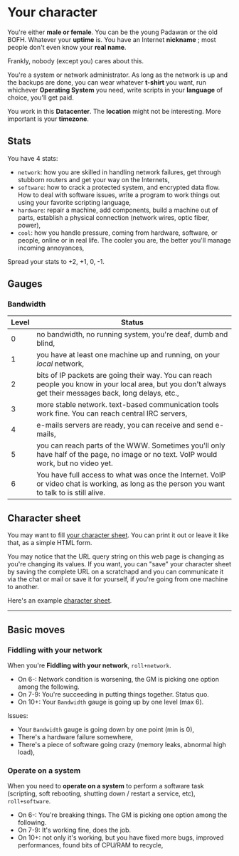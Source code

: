 # Your character

You're either **male or female**. You can be the young Padawan or the old BOFH.
Whatever your **uptime** is. You have an Internet **nickname** ; most people
don't even know your **real name**.

Frankly, nobody (except you) cares about this.

You're a system or network administrator. As long as the network is up and the
backups are done, you can wear whatever **t-shirt** you want, run whichever
**Operating System** you need, write scripts in your **language** of choice,
you'll get paid.

You work in this **Datacenter**. The **location** might not be interesting. More
important is your **timezone**.

## Stats

You have 4 stats:

* ``network``: how you are skilled in handling network failures, get through
  stubborn routers and get your way on the Internets,
* ``software``: how to crack a protected system, and encrypted data flow. How to
  deal with software issues, write a program to work things out using your
  favorite scripting language,
* ``hardware``: repair a machine, add components, build a machine out of parts,
  establish a physical connection (network wires, optic fiber, power),
* ``cool``: how you handle pressure, coming from hardware, software, or people,
  online or in real life. The cooler you are, the better you'll manage incoming
  annoyances,

Spread your stats to +2, +1, 0, -1.

## Gauges

### Bandwidth

Level | Status
----- | ----------------------------------------------------------------------
0     | no bandwidth, no running system, you're deaf, dumb and blind,
1     | you have at least one machine up and running, on your *local* network,
2     | bits of IP packets are going their way. You can reach people you know in your local area, but you don't always get their messages back, long delays, etc.,
3     | more stable network. text-based communication tools work fine. You can reach central IRC servers,
4     | e-mails servers are ready, you can receive and send e-mails,
5     | you can reach parts of the WWW. Sometimes you'll only have half of the page, no image or no text. VoIP would work, but no video yet.
6     | You have full access to what was once the Internet. VoIP or video chat is working, as long as the person you want to talk to is still alive.

## Character sheet

You may want to fill [your character sheet](character.html). You can print
it out or leave it like that, as a simple HTML form.

You may notice that the URL query string on this web page is changing as you're
changing its values. If you want, you can "save" your character sheet by saving
the complete URL on a scratchapd and you can communicate it via the chat or mail
or save it for yourself, if you're going from one machine to another.

Here's an example [character sheet](character.html?nickname=haXX0r&name=John+Doe&uptime=23&os=OpenBSD&language=Perl&shirt=use+perl&job=System+administrator&org=US+Govt+(Embassy)&location=Paris%2C+France&tz=CEST&network=2&software=1&hardware=-1&cool=0&gauge-network=1).


----

## Basic moves

### Fiddling with your network

When you're **Fiddling with your network**, ``roll+network``.

* On 6-: Network condition is worsening, the GM is picking one option among the
  following.
* On 7-9: You're succeeding in putting things together. Status quo.
* On 10+: Your ``Bandwidth`` gauge is going up by one level (max 6).

Issues:

* Your ``Bandwidth`` gauge is going down by one point (min is 0),
* There's a hardware failure somewhere,
* There's a piece of software going crazy (memory leaks, abnormal high load),

### Operate on a system

When you need to **operate on a system** to perform a software task (scripting,
soft rebooting, shutting down / restart a service, etc), ``roll+software``.

* On 6-: You're breaking things. The GM is picking one option among the
  following.
* On 7-9: It's working fine, does the job.
* On 10+: not only it's working, but you have fixed more bugs, improved
  performances, found bits of CPU/RAM to recycle,
